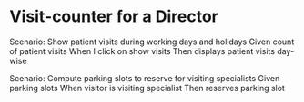 # Visit-counter for a Director

Scenario: Show patient visits during working days and holidays
  Given count of patient visits
  When I click on show visits
  Then displays patient visits day-wise
  
Scenario: Compute parking slots to reserve for visiting specialists
  Given parking slots
  When visitor is visiting specialist
  Then reserves parking slot
  


